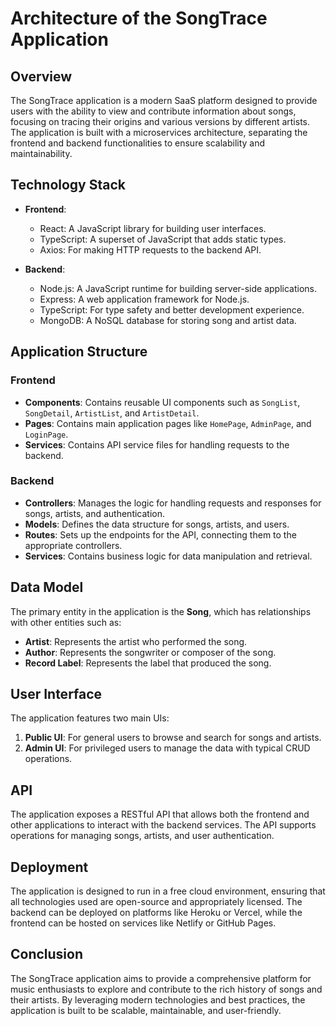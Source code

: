 # Architecture of the SongTrace Application

## Overview
The SongTrace application is a modern SaaS platform designed to provide users with the ability to view and contribute information about songs, focusing on tracing their origins and various versions by different artists. The application is built with a microservices architecture, separating the frontend and backend functionalities to ensure scalability and maintainability.

## Technology Stack
- **Frontend**: 
  - React: A JavaScript library for building user interfaces.
  - TypeScript: A superset of JavaScript that adds static types.
  - Axios: For making HTTP requests to the backend API.

- **Backend**: 
  - Node.js: A JavaScript runtime for building server-side applications.
  - Express: A web application framework for Node.js.
  - TypeScript: For type safety and better development experience.
  - MongoDB: A NoSQL database for storing song and artist data.

## Application Structure
### Frontend
- **Components**: Contains reusable UI components such as `SongList`, `SongDetail`, `ArtistList`, and `ArtistDetail`.
- **Pages**: Contains main application pages like `HomePage`, `AdminPage`, and `LoginPage`.
- **Services**: Contains API service files for handling requests to the backend.

### Backend
- **Controllers**: Manages the logic for handling requests and responses for songs, artists, and authentication.
- **Models**: Defines the data structure for songs, artists, and users.
- **Routes**: Sets up the endpoints for the API, connecting them to the appropriate controllers.
- **Services**: Contains business logic for data manipulation and retrieval.

## Data Model
The primary entity in the application is the **Song**, which has relationships with other entities such as:
- **Artist**: Represents the artist who performed the song.
- **Author**: Represents the songwriter or composer of the song.
- **Record Label**: Represents the label that produced the song.

## User Interface
The application features two main UIs:
1. **Public UI**: For general users to browse and search for songs and artists.
2. **Admin UI**: For privileged users to manage the data with typical CRUD operations.

## API
The application exposes a RESTful API that allows both the frontend and other applications to interact with the backend services. The API supports operations for managing songs, artists, and user authentication.

## Deployment
The application is designed to run in a free cloud environment, ensuring that all technologies used are open-source and appropriately licensed. The backend can be deployed on platforms like Heroku or Vercel, while the frontend can be hosted on services like Netlify or GitHub Pages.

## Conclusion
The SongTrace application aims to provide a comprehensive platform for music enthusiasts to explore and contribute to the rich history of songs and their artists. By leveraging modern technologies and best practices, the application is built to be scalable, maintainable, and user-friendly.